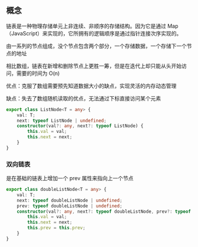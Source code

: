 ## 概念

链表是一种物理存储单元上非连续、非顺序的存储结构。因为它是通过 Map（JavaScript）来实现的，它所拥有的逻辑顺序是通过指针连接次序实现的。

由一系列的节点组成，没个节点包含两个部分，一个存储数据，一个存储下一个节点的地址

相比数组，链表在新增和删除节点上更胜一筹，但是在迭代上却只能从头开始访问，需要的时间为 O(n)

优点：克服了数组需要预先知道数据大小的缺点，实现灵活的内存动态管理

缺点：失去了数组随机读取的优点，无法通过下标直接访问某个元素

```ts
export class ListNode<T = any> {
    val: T;
    next: typeof ListNode | undefined;
    constructor(val?: any, next?: typeof ListNode) {
        this.val = val;
        this.next = next;
    }
}
```

### 双向链表

是在基础的链表上增加一个 prev 属性来指向上一个节点

```ts
export class doubleListNode<T = any> {
    val: T;
    next: typeof doubleListNode | undefined;
    prev: typeof doubleListNode | undefined;
    constructor(val?: any, next?: typeof doubleListNode, prev?: typeof doubleListNode) {
        this.val = val;
        this.next = next;
        this.prev = this.prev;
    }
}
```
